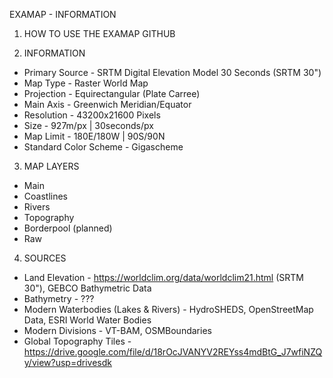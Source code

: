 EXAMAP - INFORMATION

1. HOW TO USE THE EXAMAP GITHUB


2. INFORMATION
- Primary Source - SRTM Digital Elevation Model 30 Seconds (SRTM 30") 
- Map Type - Raster World Map
- Projection - Equirectangular (Plate Carree)
- Main Axis - Greenwich Meridian/Equator
- Resolution - 43200x21600 Pixels
- Size - 927m/px | 30seconds/px
- Map Limit - 180E/180W | 90S/90N
- Standard Color Scheme - Gigascheme 


3. MAP LAYERS
- Main
 - Coastlines
 - Rivers
 - Topography
 - Borderpool (planned)
- Raw


4. SOURCES
- Land Elevation - https://worldclim.org/data/worldclim21.html (SRTM 30"), GEBCO Bathymetric Data
- Bathymetry - ???
- Modern Waterbodies (Lakes & Rivers) - HydroSHEDS, OpenStreetMap Data, ESRI World Water Bodies
- Modern Divisions - VT-BAM, OSMBoundaries
- Global Topography Tiles - https://drive.google.com/file/d/18rOcJVANYV2REYss4mdBtG_J7wfiNZQy/view?usp=drivesdk 
